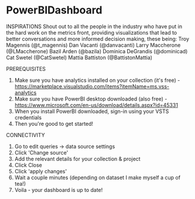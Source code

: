 # PowerBIDashboard
INSPIRATIONS
Shout out to all the people in the industry who have put in the hard work on the metrics front, providing visualizations that lead to better conversations and more informed decision making, these being:
Troy Magennis (@t_magennis)
Dan Vacanti (@danvacanti)
Larry Maccherone (@LMaccherone)
Bazil Arden (@bazila)
Dominica DeGrandis (@dominicad)
Cat Swetel (@CatSwetel)
Mattia Battiston (@BattistonMattia)

PREREQUISITES
1) Make sure you have analytics installed on your collection (it's free) - https://marketplace.visualstudio.com/items?itemName=ms.vss-analytics
2) Make sure you have PowerBI desktop downloaded (also free) - https://www.microsoft.com/en-us/download/details.aspx?id=45331
3) When you install PowerBI downloaded, sign-in using your VSTS credentials
4) Then you're good to get started!

CONNECTIVITY
1) Go to edit queries -> data source settings
2) Click 'Change source'
3) Add the relevant details for your collection & project
4) Click Close
5) Click 'apply changes'
6) Wait a couple minutes (depending on dataset I make myself a cup of tea!)
7) Voila - your dashboard is up to date!
